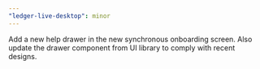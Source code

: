 ```yaml
---
"ledger-live-desktop": minor
---
```


Add a new help drawer in the new synchronous onboarding screen. Also update the drawer component from UI library to comply with recent designs.
